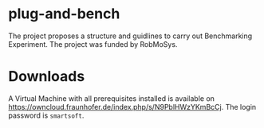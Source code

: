 # plug-and-bench
The project proposes a structure and guidlines to carry out Benchmarking Experiment. The project was funded by RobMoSys.

# Downloads
A Virtual Machine with all prerequisites installed is available on https://owncloud.fraunhofer.de/index.php/s/N9PblHWzYKmBcCj. The login password is `smartsoft`.
